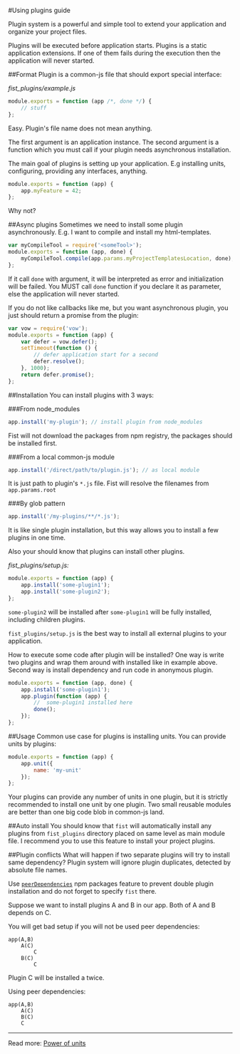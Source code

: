 #Using plugins guide

Plugin system is a powerful and simple tool to extend your application and organize your project files.

Plugins will be executed before application starts. Plugins is a static application extensions. If one of them fails during the execution then the application will never started.

##Format
Plugin is a common-js file that should export special interface:

_fist_plugins/example.js_

```js
module.exports = function (app /*, done */) {
    // stuff
};
```

Easy.
Plugin's file name does not mean anything.

The first argument is an application instance. The second argument is a function which you must call if your plugin needs asynchronous installation.

The main goal of plugins is setting up your application. E.g installing units, configuring, providing any interfaces, anything.

```js
module.exports = function (app) {
    app.myFeature = 42;
};
```

Why not?

##Async plugins
Sometimes we need to install some plugin asynchronously. E.g. I want to compile and install my html-templates.

```js
var myCompileTool = require('<someTool>');
module.exports = function (app, done) {
    myCompileTool.compile(app.params.myProjectTemplatesLocation, done);
};
```

If it  call ```done``` with argument, it will be interpreted as error and initialization will be failed. You MUST call ```done``` function if you declare it as parameter, else the application will never started.

If you do not like callbacks like me, but you want asynchronous plugin, you just should return a promise from the plugin:

```js
var vow = require('vow');
module.exports = function (app) {
    var defer = vow.defer();
    setTimeout(function () {
        // defer application start for a second
        defer.resolve();
    }, 1000);
    return defer.promise();
};
```

##Installation
You can install plugins with 3 ways:

###From node_modules

```js
app.install('my-plugin'); // install plugin from node_modules
```

Fist will not download the packages from npm registry, the packages should be installed first.

###From a local common-js module

```js
app.install('/direct/path/to/plugin.js'); // as local module
```
It is just path to plugin's ```*.js``` file. Fist will resolve the filenames from ```app.params.root```

###By glob pattern

```js
app.install('/my-plugins/**/*.js');
```

It is like single plugin installation, but this way allows you to install a few plugins in one time. 

Also your should know that plugins can install other plugins.

_fist_plugins/setup.js:_

```js
module.exports = function (app) {
    app.install('some-plugin1');
    app.install('some-plugin2');
};
```

```some-plugin2``` will be installed after ```some-plugin1``` will be fully installed, including children plugins.

```fist_plugins/setup.js``` is the best way to install all external plugins to your application.

How to execute some code after plugin will be installed?
One way is write two plugins and wrap them around with installed like in example above.
Second way is install dependency and run code in anonymous plugin.

```js
module.exports = function (app, done) {
    app.install('some-plugin1');
    app.plugin(function (app) {
        //  some-plugin1 installed here
        done();
    });
};
```

##Usage
Common use case for plugins is installing units. You can provide units by plugins:

```js
module.exports = function (app) {
    app.unit({
        name: 'my-unit'
    });
};
```

Your plugins can provide any number of units in one plugin, but it is strictly recommended to install one unit by one plugin. Two small reusable modules are better than one big code blob in common-js land.

##Auto install
You should know that ```fist``` will automatically install any plugins from ```fist_plugins``` directory placed on same level as main module file. I recommend you to use this feature to install your project plugins.

##Plugin conflicts
What will happen if two separate plugins will try to install same dependency? 
Plugin system will ignore plugin duplicates, detected by absolute file names.

Use [```peerDependencies```](http://blog.nodejs.org/2013/02/07/peer-dependencies/) npm packages feature to prevent double plugin installation and do not forget to specify ```fist``` there.

Suppose we want to install plugins A and B in our app. Both of A and B depends on C.

You will get bad setup if you will not be used peer dependencies:

```
app(A,B)
    A(C)
        C
    B(C)
        C
```

Plugin C will be installed a twice.

Using peer dependencies:

```
app(A,B)
    A(C)
    B(C)
    C
```

---------
Read more: [Power of units](/docs/guides/power-of-units.md)
